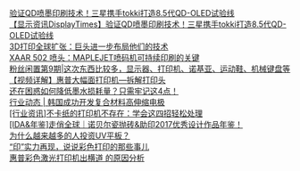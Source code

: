   
[验证QD喷墨印刷技术！三星携手tokki打造8.5代QD-OLED试验线](http://www.dianyue.me/archives/429/8n2d2ew1w3qix0jj/)  
[【显示资讯DisplayTimes】验证QD喷墨印刷技术！三星携手tokki打造8.5代QD-OLED试验线](http://www.dianyue.me/archives/158/q7takdkt6ncwl1af/)  
[3D打印全球扩张：巨头进一步布局他们的技术](http://www.dianyue.me/archives/668/zliulipmyrbuhxsl/)  
[XAAR 502 喷头：MAPLEJET喷码机可持续印刷的关键](http://www.dianyue.me/archives/668/8kxdmddbtw37seds/)  
[粉丝闲置第9期|这次东西比较多，显示器、打印机、诺基亚、运动鞋、机械键盘等](http://www.dianyue.me/archives/391/28fsd2qq4b1rtqvk/)  
[【视频详解】惠普大幅面打印机—拆解打印头](http://www.dianyue.me/archives/375/idocyvucmv0fcoyw/)  
[还在困惑如何降低墨水损耗量？只需牢记这4点！](http://www.dianyue.me/archives/307/90eaceul8at97p1y/)  
[行业动态 |  韩国成功开发复合材料高伸缩电极](http://www.dianyue.me/archives/651/xsslu37y0b5w625i/)  
[[行业资讯]不卡纸的打印机不存在：学会这四招轻松处理](http://www.dianyue.me/archives/253/q0pmn5j5ciq8a575/)  
[[IDA&amp;年鉴]走俏全球｜诺贝尔瓷抛砖&amp;助印2017优秀设计作品年鉴！](http://www.dianyue.me/archives/335/e9veo73xqoua3joo/)  
[为什么越来越多的人投资UV平板？](http://www.dianyue.me/archives/279/h99vigz6ifdcesz3/)  
[“印”实力再现，说说彩色打印的那些事儿](http://www.dianyue.me/archives/153/iuvh4i8ycix7qgmr/)  
[惠普彩色激光打印机出横道 的原因分析](http://www.dianyue.me/archives/583/c14oyen5iu15bs37/)